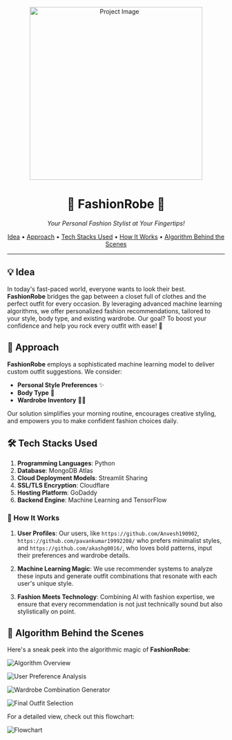 <p align="center">
  <img src="https://github.com/Likhith-24/FashionRobe/assets/132389441/01a6fc9f-d218-4937-b86f-ee2b94324f65" alt="Project Image" width="400" height="400">
</p>

<h1 align="center">👗 FashionRobe 👔</h1>

<p align="center">
  <i>Your Personal Fashion Stylist at Your Fingertips!</i>
</p>

<p align="center">
  <a href="#idea">Idea</a> •
  <a href="#approach">Approach</a> •
  <a href="#tech-stacks-used">Tech Stacks Used</a> •
  <a href="#how-it-works">How It Works</a> •
  <a href="#algorithm-behind-the-scenes">Algorithm Behind the Scenes</a>
</p>

---

## 💡 Idea

In today's fast-paced world, everyone wants to look their best. **FashionRobe** bridges the gap between a closet full of clothes and the perfect outfit for every occasion. By leveraging advanced machine learning algorithms, we offer personalized fashion recommendations, tailored to your style, body type, and existing wardrobe. Our goal? To boost your confidence and help you rock every outfit with ease! 🌟

## 🚀 Approach

**FashionRobe** employs a sophisticated machine learning model to deliver custom outfit suggestions. We consider:

- **Personal Style Preferences** ✨
- **Body Type** 🧍
- **Wardrobe Inventory** 👚👖

Our solution simplifies your morning routine, encourages creative styling, and empowers you to make confident fashion choices daily.

 ## 🛠️ Tech Stacks Used

1. **Programming Languages**: Python
2. **Database**: MongoDB Atlas
3. **Cloud Deployment Models**: Streamlit Sharing
4. **SSL/TLS Encryption**: Cloudflare
5. **Hosting Platform**: GoDaddy
6. **Backend Engine**: Machine Learning and TensorFlow

### 🤖 How It Works

1. **User Profiles**: Our users, like `https://github.com/Anvesh190902`, `https://github.com/pavankumar19992208/` who prefers minimalist styles, and `https://github.com/akashg0016/`, who loves bold patterns, input their preferences and wardrobe details.
   
2. **Machine Learning Magic**: We use recommender systems to analyze these inputs and generate outfit combinations that resonate with each user's unique style.

3. **Fashion Meets Technology**: Combining AI with fashion expertise, we ensure that every recommendation is not just technically sound but also stylistically on point.

## 🧠 Algorithm Behind the Scenes

Here's a sneak peek into the algorithmic magic of **FashionRobe**:

![Algorithm Overview](https://media.voguebusiness.com/photos/5ef0ca4d55b65a5f20aa3bcf/2:3/w_1920,c_limit/-bias-ai-june-20-story.gif)

![User Preference Analysis](https://cdn.dribbble.com/users/2592835/screenshots/9197223/media/f638376aada04c042e4912e424e3acc0.gif)

![Wardrobe Combination Generator](https://assets-global.website-files.com/647a5cfe9ae504d687e5d999/647e592f4340025f76ee87b3_ezgif.com-gif-maker.gif)

![Final Outfit Selection](https://media4.giphy.com/media/v1.Y2lkPTc5MGI3NjExNGhjeG1hYm81MXM0Y3NxYTExZ3UwYmlsM2UxczRscmExM25rdjJ0NiZlcD12MV9pbnRlcm5hbF9naWZfYnlfaWQmY3Q9Zw/xT0xez4EbpWKM9kTrG/giphy.gif)

For a detailed view, check out this flowchart:

![Flowchart](https://github.com/pavankumar19992208/frost_hack/assets/96653443/8f314dca-5c38-420c-9719-3e80d22074ce)

